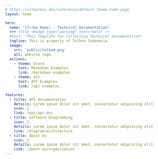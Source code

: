 ```yaml
---
# https://vitepress.dev/reference/default-theme-home-page
layout: home

hero:
  name: "[Tribe Name] - Technical Documentation"
  ### Title <Badge type="warning" text="beta" />
  #text: "This Template for Collecting Technical Documentation"
  tagline: This is property of Telkom Indonesia
  image:
    src: 'public/telkom.png'
    alt: website logo
  actions:
    - theme: brand
      text: Markdown Examples
      link: /markdown-examples
    - theme: alt
      text: API Examples
      link: /api-examples

features:
  - title: API Documentation
    details: Lorem ipsum dolor sit amet, consectetur adipiscing elit
    icon: 📑
    link: /api/api-doc
  - title: Software Diagramming
    icon: 📐
    details: Lorem ipsum dolor sit amet, consectetur adipiscing elit
    link: /diagram/architecture
  - title: About Us
    icon: 👥
    details: Lorem ipsum dolor sit amet, consectetur adipiscing elit
    link: /about-us/organization
---
```


